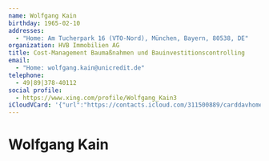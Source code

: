 ```yaml
---
name: Wolfgang Kain
birthday: 1965-02-10
addresses:
  - "Home: Am Tucherpark 16 (VTO-Nord), München, Bayern, 80538, DE"
organization: HVB Immobilien AG
title: Cost-Management Baumaßnahmen und Bauinvestitionscontrolling
email:
  - "Home: wolfgang.kain@unicredit.de"
telephone:
  - 49|89|378-40112
social profile:
  - https://www.xing.com/profile/Wolfgang_Kain3
iCloudVCard: '{"url":"https://contacts.icloud.com/311500889/carddavhome/card/YjYzZWYyZWMtYWM2Yy00N2RmLWJiYmMtYmRkNjMyMzkwNGNj.vcf","etag":"\"kmfhec79\"","data":"BEGIN:VCARD\r\nVERSION:3.0\r\nFN:\r\nN:Kain;Wolfgang;;;\r\nUID:b63ef2ec-ac6c-47df-bbbc-bdd6323904cc\r\nBDAY;VALUE=date:1965-02-10\r\nADR;TYPE=HOME:;;Am Tucherpark 16 (VTO-Nord);München;Bayern;80538;DE;\r\nWP1.X-ABLABEL:Work\r\nWP2.X-ABLABEL:Work\r\nWP3.X-ABLABEL:Work\r\nitem0.X-ABLABEL:xing\r\nPRODID:ez-vcard 0.9.13-fc\r\nREV:2025-04-03T22:06:15Z\r\nORG:HVB Immobilien AG;\r\nTITLE:Cost-Management Baumaßnahmen und Bauinvestitionscontrolling\r\nEMAIL;TYPE=HOME:wolfgang.kain@unicredit.de\r\nPHOTO;VALUE=uri:https://gateway.icloud.com/contacts/311500889/ck/card/991fa\r\n 8305a481acf625b03aee089ef2e\r\nTEL:49|89|378-40112\r\nitem0.X-SOCIALPROFILE;X-USER=Wolfgang_Kain3:https://www.xing.com/profile/Wo\r\n lfgang_Kain3\r\nEND:VCARD"}'
---
```

# Wolfgang Kain